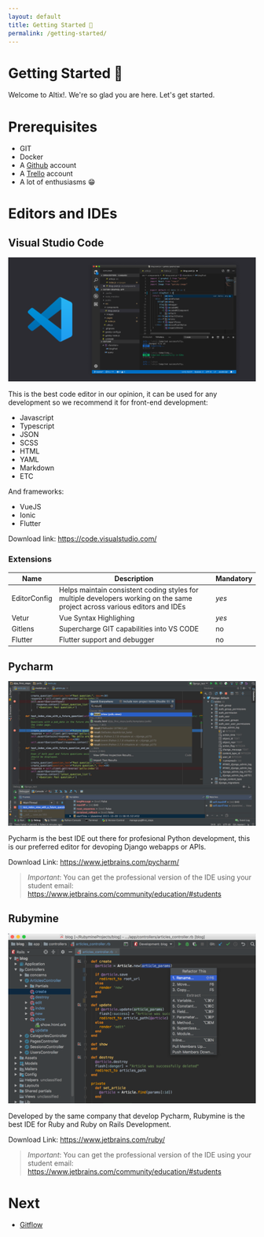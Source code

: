 ```yaml
---
layout: default
title: Getting Started 📖
permalink: /getting-started/
---
```


# Getting Started 📖

Welcome to Altix!. We're so glad you are here. Let's get started.

# Prerequisites

- GIT
- Docker
- A [Github](https://github.com/) account
- A [Trello](https://trello.com/) account
- A lot of enthusiasms 😁

# Editors and IDEs

## Visual Studio Code

![](/assets/img/vs-code.png)

This is the best code editor in our opinion, it can be used for any development so we recommend it for front-end development:

- Javascript
- Typescript
- JSON
- SCSS
- HTML
- YAML
- Markdown
- ETC

And frameworks:

- VueJS
- Ionic
- Flutter

Download link: <https://code.visualstudio.com/>

### Extensions

| Name | Description | Mandatory | 
|-|-|-|
| EditorConfig | Helps maintain consistent coding styles for multiple developers working on the same project across various editors and IDEs | *yes* | 
| Vetur | Vue Syntax Highlighing | *yes* | 
| Gitlens | Supercharge GIT capabilities into VS CODE | no | 
| Flutter | Flutter support and debugger | no | 

## Pycharm

![](/assets/img/pycharm.jpg)

Pycharm is the best IDE out there for profesional Python development, this is our preferred editor for devoping Django webapps or APIs.

Download Link: <https://www.jetbrains.com/pycharm/>

> *Important*: You can get the professional version of the IDE using your student email: <https://www.jetbrains.com/community/education/#students>

## Rubymine

![](/assets/img/rubymine.png)

Developed by the same company that develop Pycharm, Rubymine is the best IDE for Ruby and Ruby on Rails Development.

Download Link: <https://www.jetbrains.com/ruby/>

> *Important*: You can get the professional version of the IDE using your student email: <https://www.jetbrains.com/community/education/#students>

# Next

- [Gitflow](/gitflow/)
